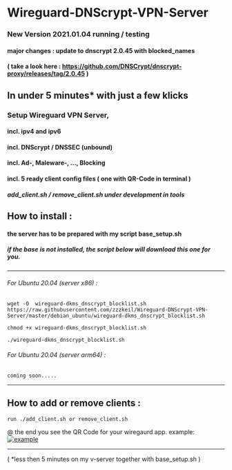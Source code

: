 # Wireguard-DNScrypt-VPN-Server

### New Version 2021.01.04 running / testing
#### major changes : update to dnscrypt 2.0.45 with blocked_names 
#### ( take a look here : https://github.com/DNSCrypt/dnscrypt-proxy/releases/tag/2.0.45 )

## In under 5 minutes* with just a few klicks
### Setup Wireguard VPN Server,
#### incl. ipv4 and ipv6
#### incl. DNScrypt / DNSSEC (unbound)
#### incl. Ad-, Maleware-, ..., Blocking
#### incl. 5 ready client config files  ( one with QR-Code in terminal )
##### add_client.sh / remove_client.sh under development in tools

## How to install :
#### the server has to be prepared with my script base_setup.sh
##### if the base is not installed, the script below will download this one for you.
----------------------------------------

###### For Ubuntu 20.04 (server x86) :
```
wget -O  wireguard-dkms_dnscrypt_blocklist.sh https://raw.githubusercontent.com/zzzkeil/Wireguard-DNScrypt-VPN-Server/master/debian_ubuntu/wireguard-dkms_dnscrypt_blocklist.sh

chmod +x wireguard-dkms_dnscrypt_blocklist.sh

./wireguard-dkms_dnscrypt_blocklist.sh
```

###### For Ubuntu 20.04 (server arm64) :
```
coming soon.....

```
-----------------------------------------

## How to add or remove clients :
```
run ./add_client.sh or remove_client.sh
```

@ the end you see the QR Code for your wiregaurd app.
example:
[![example](https://zeroaim.de/img/wgexsqr.png)](https://github.com/zzzkeil/Wireguard-DNScrypt-VPN-Server)

-----------------------------------------





( *less then 5 minutes on my v-server together with base_setup.sh ) 
